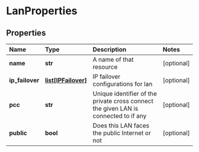 # LanProperties

## Properties

| Name | Type | Description | Notes |
| :--- | :--- | :--- | :--- |
| **name** | **str** | A name of that resource | \[optional\] |
| **ip\_failover** | [**list\[IPFailover\]**](ipfailover.md) | IP failover configurations for lan | \[optional\] |
| **pcc** | **str** | Unique identifier of the private cross connect the given LAN is connected to if any | \[optional\] |
| **public** | **bool** | Does this LAN faces the public Internet or not | \[optional\] |

